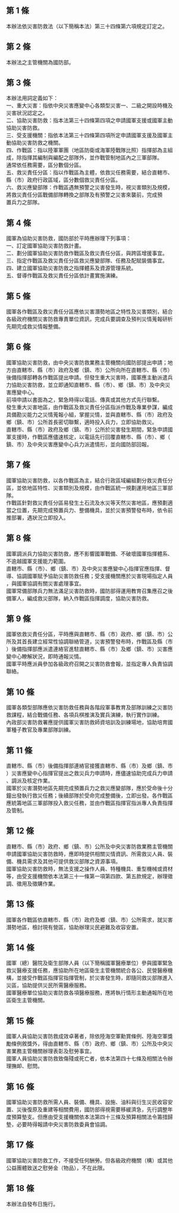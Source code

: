 第 1 條
-------
本辦法依災害防救法（以下簡稱本法）第三十四條第六項規定訂定之。

第 2 條
-------
本辦法之主管機關為國防部。

第 3 條
-------
本辦法用詞定義如下：  
一、重大災害：指依中央災害應變中心各類型災害一、二級之開設時機及  
    災害狀況認定之。  
二、協助災害防救：指本法第三十四條第四項之申請國軍支援或國軍主動  
    協助災害防救。  
三、受支援機關：指依本法第三十四條第四項所定申請國軍支援及國軍主  
    動協助災害防救之機關。  
四、作戰區：指以陸軍軍團（地區防衛或海軍陸戰隊比照）指揮部為主組  
    成，除指揮其編制與編配之部隊外，並作戰管制地區內之三軍部隊。  
    通常依任務需要，區分數個分區。  
五、救災責任分區：指以作戰區為主體，依救災任務需要，結合直轄市、  
    縣（市）政府行政區域，區分數個救災責任分區。  
六、救災應變部隊：作戰區遇無預警之災害發生時，視災害類別及規模，  
    將救災責任分區戰備部隊轉換之部隊及有預警之災害來襲前，完成預  
    置兵力之部隊。

第 4 條
-------
國軍為協助災害防救，國防部於平時應辦理下列事項：  
一、訂定國軍協助災害防救計畫。  
二、劃分國軍協助災害防救作戰區及救災責任分區，與跨區增援事宜。  
三、指定作戰區及救災責任分區救災應變部隊、任務及配賦裝備事宜。  
四、建立國軍協助災害防救之指揮體系及資源管理系統。  
五、督導作戰區及救災責任分區依計畫實施演練。

第 5 條
-------
國軍各作戰區及救災責任分區應依災害潛勢地區之特性及災害類別，結合  
各級政府機關災害防救專責單位資訊，完成兵要調查及預判災情蒐報研析  
先期完成救災情報整備。

第 6 條
-------
國軍協助災害防救，由中央災害防救業務主管機關向國防部提出申請；地  
方由直轄市、縣（市）政府及鄉（鎮、市）公所向所在直轄市、縣（市）  
後備指揮部轉各作戰區提出申請。但發生重大災害時，國軍應主動派遣兵  
力協助災害防救，並立即通知直轄市、縣（市）、鄉（鎮、市）及中央災  
害應變中心。  
前項申請以書面為之，緊急時得以電話、傳真或其他方式先行聯繫。  
發生重大災害地區，由作戰區及救災責任分區指派作戰及專業參謀，編成  
具備勘災能力之災情蒐報小組，掌握災情，並與直轄市、縣（市）政府及  
鄉（鎮、市）公所首長密切聯繫，適時投入兵力，立即協助救災。  
直轄市、縣（市）政府及鄉（鎮、市）公所於災害發生期間，緊急申請國  
軍支援時，作戰區應儘速核定，以電話先行回覆直轄市、縣（市）、鄉（  
鎮、市）及中央災害應變中心兵力派遣情形，並向國防部回報。

第 7 條
-------
國軍協助災害防救，以各作戰區為主，結合行政區域編組劃分救災責任分  
區，並依地區特性、災害類別及規模，由作戰區統一規劃運用地區三軍部  
隊。  
作戰區針對救災責任分區易發生土石流及水災等天然災害地區，應預劃適  
當之位置，先期完成預置兵力、整備機具，並於災害預警發布時，依令前  
推部署，遇狀況立即投入。

第 8 條
-------
國軍調派兵力協助災害防救，應不影響國軍戰備、不破壞國軍指揮體系、  
不逾越國軍支援能力範圍。  
直轄市、縣（市）、鄉（鎮、市）及中央災害應變中心指揮官應指揮、督  
導、協調國軍賦予協助災害防救任務；受支援機關應於災害現場指定人員  
，與國軍協調有關災害處理事宜。  
國軍常備部隊兵力無法滿足災害防救時，國防部得運用教育召集應召之後  
備軍人，編成救災部隊，納入作戰區指揮調度，協助災害防救。

第 9 條
-------
國軍依救災責任分區，平時應與直轄市、縣（市）政府、鄉（鎮、市）公  
所及其首長建立經常性協調聯絡管道，災害預警發布時，作戰區及縣（市  
）後備指揮部應派遣連絡官進駐直轄市、縣（市）及鄉（鎮、市）災害應  
變中心瞭解狀況，即時通報災情。  
國軍平時應派員參加各級政府召開之災害防救會報，並指定專人負責協調  
聯絡。

第 10 條
--------
國軍各類型部隊應依災害防救任務與各階段軍事教育及部隊訓練之災害防  
救課程，結合戰備任務、各項兵棋推演及實兵演練，執行實作訓練。  
內政部災害防救署應提供國軍災害防救師資培訓及訓練場地，協助培育國  
軍種子教官及專業部隊訓練。

第 11 條
--------
直轄市、縣（市）後備指揮部連絡官接獲直轄市、縣（市）及鄉（鎮、市  
）災害應變中心指揮官提出之救災兵力申請時，應儘速協助完成兵力申請  
、調派及核定作業。  
國軍於災害潛勢地區先期完成預置兵力之救災應變部隊，應於受命後十分  
鐘出發執行救災任務；後續部隊於受命完成整備後，立即出發。各作戰區  
應統籌地區三軍部隊投入救災任務，並由作戰區指揮官指派專人負責指揮  
及管制。

第 12 條
--------
直轄市、縣（市）政府、鄉（鎮、市）公所及中央災害防救業務主管機關  
申請國軍協助災害防救時，應即時提供相關災情資訊、所需救災人員、裝  
備、機具需求及其他可提供救災部隊之資源事項。  
國軍協助災害防救時，無法支援之操作人員、特種機具、重型機械或資材  
等，由受支援機關依本法第三十一條第一項第四款、第五款規定，辦理徵  
調、徵用及徵購作業。

第 13 條
--------
國軍各作戰區依直轄市、縣（市）政府及鄉（鎮、市）公所需求，就災害  
潛勢地區，檢討現有營區，協助辦理災民避難及收容安置。

第 14 條
--------
國軍（總）醫院及衛生部隊人員（以下簡稱國軍醫療單位）參與國軍緊急  
救災醫療支援任務，應協助所在地區衛生主管機關統合各公、民營醫療機  
構，並接受作戰區指揮官指揮管制，於災害發生時，即隨同救災部隊進入  
災區，協助提供災民所需醫療服務。  
國軍醫療單位協助災害防救各項醫療服務，應將執行情形主動通報所在地  
區衛生主管機關。

第 15 條
--------
國軍人員協助災害防救成效卓著者，除依陸海空軍勳賞條例、陸海空軍獎  
勵條例敘獎外，得由直轄市、縣（市）政府、鄉（鎮、市）公所及中央災  
害業務主管機關辦理表彰及慰勞事宜。  
國軍人員協助災害防救致傷殘或死亡者，依本法第四十七條及相關法令辦  
理撫卹、慰問。

第 16 條
--------
國軍協助災害防救所需人員、裝備、機具、設施、油料與衍生災民收容安  
置、災後復原及重建等相關費用，國防部得視需要移緩濟急，先行調整年  
度預算墊支。但應由受支援機關依本法第四十三條及預算相關法令籌措歸  
墊，必要時得報請中央災害防救委員會協調。

第 17 條
--------
國軍協助災害防救工作，不接受任何酬勞。但各級政府機關（構）或其他  
公益團體致送之慰勞金（物品），不在此限。

第 18 條
--------
本辦法自發布日施行。

